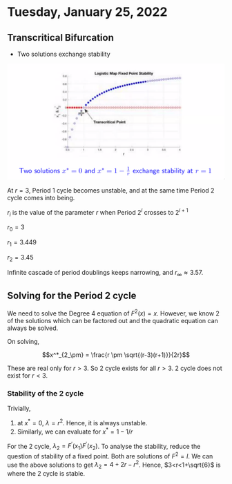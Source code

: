 # Tuesday, January 25, 2022

## Transcritical Bifurcation

- Two solutions exchange stability
  
![Transcritical Bifurcation](attachments/2022-01-25-17-29-41.png)

At $r = 3$, Period 1 cycle becomes unstable, and at the same time Period 2 cycle comes into being.

$r_i$ is the value of the parameter $r$ when Period $2^i$ crosses to $2^{i+1}$

$r_0=3$

$r_1 = 3.449$

$r_2 = 3.45$

Infinite cascade of period doublings keeps narrowing, and $r_{\infty} \approx 3.57$.

## Solving for the Period 2 cycle

We need to solve the Degree 4 equation of $F^2(x) = x$. However, we know 2 of the solutions which can be factored out and the quadratic equation can always be solved.

On solving,

$$x^*_{2_\pm} = \frac{r \pm \sqrt{(r-3)(r+1)}}{2r}$$

These are real only for $r>3$. So 2 cycle exists for all $r>3$. 2 cycle does not exist for $r<3$.

### Stability  of the 2 cycle

Trivially,

1. at $x^*=0$, $\lambda = r^2$. Hence, it is always unstable.
2. Similarly, we can evaluate for $x^* = 1- 1/r$

For the 2 cycle, $\lambda_2 = F^\prime(x_1)F^\prime(x_2)$. To analyse the stability, reduce the question of stability of a fixed point. Both are solutions of $F^2 = I$. We can use the above solutions to get $\lambda_2 = 4+2r-r^2$. Hence, $3<r<1+\sqrt{6}$ is where the 2 cycle is stable.